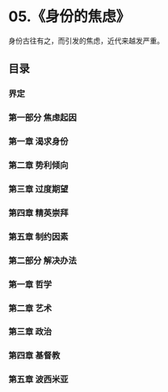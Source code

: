 # 05.《身份的焦虑》

身份古往有之，而引发的焦虑，近代来越发严重。

## 目录

### 界定

### 第一部分 焦虑起因

### 第一章 渴求身份

### 第二章 势利倾向

### 第三章 过度期望

### 第四章 精英崇拜

### 第五章 制约因素

### 第二部分 解决办法

### 第一章 哲学

### 第二章 艺术

### 第三章 政治

### 第四章 基督教

### 第五章 波西米亚
